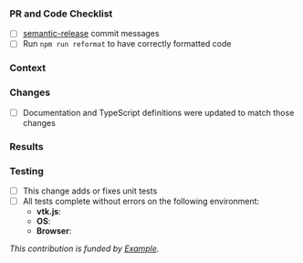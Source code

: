 <!--
👋 Hello, and thank you for starting this contribution!
📖 Make sure you've read our CONTRIBUTING.md guide before submitting your pull request.
❗️ Please follow the template below to help other contributors review your work.
-->

### PR and Code Checklist
<!--
NOTE: We will not merge if the following steps have not been completed!
-->
- [ ] [semantic-release](https://github.com/semantic-release/semantic-release) commit messages
- [ ] Run `npm run reformat` to have correctly formatted code

### Context
<!--
Explain why this change is needed. Please include relevant links supporting this change, such as:
- fix #ISSUE_NUMBER (from issue tracker)
- discourse post thread, or any other existing references
-->

### Changes
<!--
Please describe what is changing. Include:
- APIs added, deleted, deprecated, or changed
- Classes and methods added, deleted, deprecated, or changed
- A summary of usage if this is a new feature or change to an API. Adequate documentation and TS definitions should also be added/updated.
-->
- [ ] Documentation and TypeScript definitions were updated to match those changes

### Results
<!--
Describe or illustrate the effects of your contribution. Please include:
- comparisons of the behavior before vs after
- screenshots of new or changed visualizations if applicable
-->

### Testing
<!--
Please describe how this can be tested by reviewers. Be specific about anything not tested and the reasons why. Tests should be added for new functionality and existing tests should complete without errors. See CONTRIBUTING.md
-->
- [ ] This change adds or fixes unit tests
- [ ] All tests complete without errors on the following environment:
  - **vtk.js**: <!-- ex: 14.0.0 (favor latest master) -->
  - **OS**: <!-- ex: Windows 10, iOS 13.6 -->
  - **Browser**: <!-- ex: Chrome 89.0.4389.128 -->

<!-- Remove the line below if it is not relevant -->
_This contribution is funded by [Example](https://example.com)._
